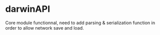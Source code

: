 # darwinAPI
Core module functionnal, need to add parsing & serialization function in order to allow network save and load.
